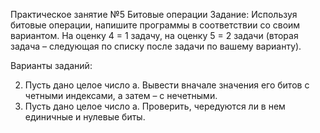 Практическое занятие №5
Битовые операции
Задание: Используя битовые операции, напишите программы в соответствии со своим вариантом.
На оценку 4 = 1 задачу, на оценку 5 = 2 задачи (вторая задача – следующая по списку после задачи по вашему варианту). 

Варианты заданий:

2. Пусть дано целое число a. Вывести вначале значения его битов с четными индексами, а затем – с нечетными.
3. Пусть дано целое число a. Проверить, чередуются ли в нем единичные и нулевые биты.
